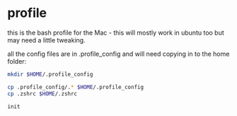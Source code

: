 # profile

this is the bash profile for the Mac - this will mostly work in ubuntu too but may need a little tweaking.

all the config files are in .profile_config and will need copying in to the home folder:

```bash
mkdir $HOME/.profile_config

cp .profile_config/.* $HOME/.profile_config
cp .zshrc $HOME/.zshrc

init
```
